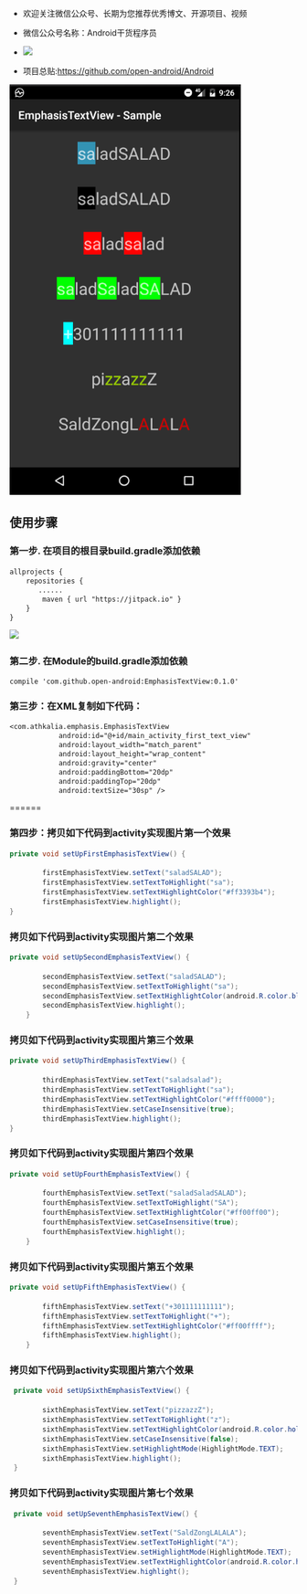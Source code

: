 * 欢迎关注微信公众号、长期为您推荐优秀博文、开源项目、视频

* 微信公众号名称：Android干货程序员

* ![](http://upload-images.jianshu.io/upload_images/4037105-8f737b5104dd0b5d.png?imageMogr2/auto-orient/strip%7CimageView2/2/w/1240)

* 项目总贴:https://github.com/open-android/Android


![](./img/screenshot.png)

## 使用步骤
### 第一步. 在项目的根目录build.gradle添加依赖

~~~
allprojects {
    repositories {
       ......
        maven { url "https://jitpack.io" }
    }
}

~~~
![](http://upload-images.jianshu.io/upload_images/4037105-2faa5daca3bfe8a0.png?imageMogr2/auto-orient/strip%7CimageView2/2/w/1240)

### 第二步.  在Module的build.gradle添加依赖

~~~
compile 'com.github.open-android:EmphasisTextView:0.1.0'
~~~

### 第三步：在XML复制如下代码：
```
<com.athkalia.emphasis.EmphasisTextView
            android:id="@+id/main_activity_first_text_view"
            android:layout_width="match_parent"
            android:layout_height="wrap_content"
            android:gravity="center"
            android:paddingBottom="20dp"
            android:paddingTop="20dp"
            android:textSize="30sp" />
```
======

### 第四步：拷贝如下代码到activity实现图片第一个效果
```java
private void setUpFirstEmphasisTextView() {

        firstEmphasisTextView.setText("saladSALAD");
        firstEmphasisTextView.setTextToHighlight("sa");
        firstEmphasisTextView.setTextHighlightColor("#ff3393b4");
        firstEmphasisTextView.highlight();
}
```

### 拷贝如下代码到activity实现图片第二个效果
```java
private void setUpSecondEmphasisTextView() {

        secondEmphasisTextView.setText("saladSALAD");
        secondEmphasisTextView.setTextToHighlight("sa");
        secondEmphasisTextView.setTextHighlightColor(android.R.color.black);
        secondEmphasisTextView.highlight();
    }
```

### 拷贝如下代码到activity实现图片第三个效果
```java
private void setUpThirdEmphasisTextView() {

        thirdEmphasisTextView.setText("saladsalad");
        thirdEmphasisTextView.setTextToHighlight("sa");
        thirdEmphasisTextView.setTextHighlightColor("#ffff0000");
        thirdEmphasisTextView.setCaseInsensitive(true);
        thirdEmphasisTextView.highlight();
}
```

### 拷贝如下代码到activity实现图片第四个效果
```java
private void setUpFourthEmphasisTextView() {

        fourthEmphasisTextView.setText("saladSaladSALAD");
        fourthEmphasisTextView.setTextToHighlight("SA");
        fourthEmphasisTextView.setTextHighlightColor("#ff00ff00");
        fourthEmphasisTextView.setCaseInsensitive(true);
        fourthEmphasisTextView.highlight();
    }
```

### 拷贝如下代码到activity实现图片第五个效果
```java
private void setUpFifthEmphasisTextView() {

        fifthEmphasisTextView.setText("+301111111111");
        fifthEmphasisTextView.setTextToHighlight("+");
        fifthEmphasisTextView.setTextHighlightColor("#ff00ffff");
        fifthEmphasisTextView.highlight();
    }
```

### 拷贝如下代码到activity实现图片第六个效果
```java
 private void setUpSixthEmphasisTextView() {

        sixthEmphasisTextView.setText("pizzazzZ");
        sixthEmphasisTextView.setTextToHighlight("z");
        sixthEmphasisTextView.setTextHighlightColor(android.R.color.holo_green_light);
        sixthEmphasisTextView.setCaseInsensitive(false);
        sixthEmphasisTextView.setHighlightMode(HighlightMode.TEXT);
        sixthEmphasisTextView.highlight();
 }
```

### 拷贝如下代码到activity实现图片第七个效果
```java
 private void setUpSeventhEmphasisTextView() {

        seventhEmphasisTextView.setText("SaldZongLALALA");
        seventhEmphasisTextView.setTextToHighlight("A");
        seventhEmphasisTextView.setHighlightMode(HighlightMode.TEXT);
        seventhEmphasisTextView.setTextHighlightColor(android.R.color.holo_red_dark);
        seventhEmphasisTextView.highlight();
 }
```
